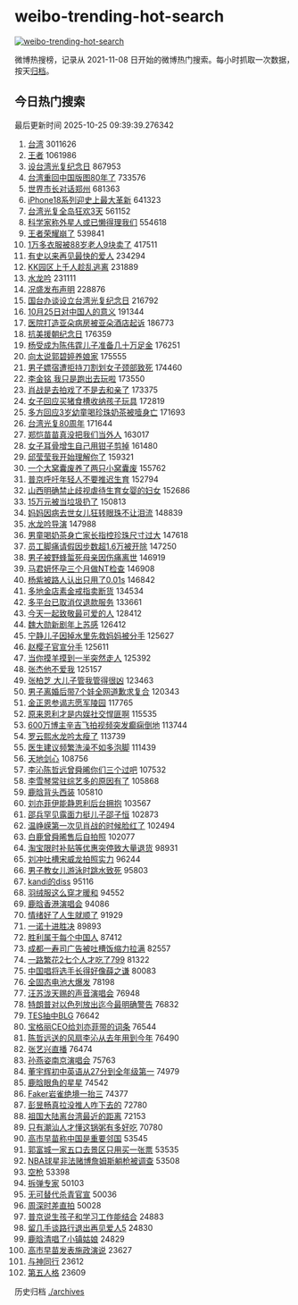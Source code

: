 # weibo-trending-hot-search

[![weibo-trending-hot-search](https://github.com/ameizi/weibo-trending-hot-search/actions/workflows/ci.yml/badge.svg)](https://github.com/ameizi/weibo-trending-hot-search/actions/workflows/ci.yml)

微博热搜榜，记录从 2021-11-08 日开始的微博热门搜索。每小时抓取一次数据，按天[归档](./archives)。

## 今日热门搜索

<!-- BEGIN --> 
最后更新时间 2025-10-25 09:39:39.276342 
1. [台湾](https://s.weibo.com/weibo?q=%E5%8F%B0%E6%B9%BE&t=31&band_rank=1&Refer=top) 3011626
1. [王者](https://s.weibo.com/weibo?q=%E7%8E%8B%E8%80%85&t=31&band_rank=1&Refer=top) 1061986
1. [设台湾光复纪念日](https://s.weibo.com/weibo?q=%23%E8%AE%BE%E5%8F%B0%E6%B9%BE%E5%85%89%E5%A4%8D%E7%BA%AA%E5%BF%B5%E6%97%A5%23&t=31&band_rank=2&Refer=top) 867953
1. [台湾重回中国版图80年了](https://s.weibo.com/weibo?q=%23%E5%8F%B0%E6%B9%BE%E9%87%8D%E5%9B%9E%E4%B8%AD%E5%9B%BD%E7%89%88%E5%9B%BE80%E5%B9%B4%E4%BA%86%23&t=31&band_rank=5&Refer=top) 733576
1. [世界市长对话郑州](https://s.weibo.com/weibo?q=%23%E4%B8%96%E7%95%8C%E5%B8%82%E9%95%BF%E5%AF%B9%E8%AF%9D%E9%83%91%E5%B7%9E%23&t=31&band_rank=3&Refer=top) 681363
1. [iPhone18系列迎史上最大革新](https://s.weibo.com/weibo?q=%23iPhone18%E7%B3%BB%E5%88%97%E8%BF%8E%E5%8F%B2%E4%B8%8A%E6%9C%80%E5%A4%A7%E9%9D%A9%E6%96%B0%23&t=31&band_rank=2&Refer=top) 641323
1. [台湾光复全岛狂欢3天](https://s.weibo.com/weibo?q=%23%E5%8F%B0%E6%B9%BE%E5%85%89%E5%A4%8D%E5%85%A8%E5%B2%9B%E7%8B%82%E6%AC%A23%E5%A4%A9%23&t=31&band_rank=4&Refer=top) 561152
1. [科学家称外星人或已懒得理我们](https://s.weibo.com/weibo?q=%E7%A7%91%E5%AD%A6%E5%AE%B6%E7%A7%B0%E5%A4%96%E6%98%9F%E4%BA%BA%E6%88%96%E5%B7%B2%E6%87%92%E5%BE%97%E7%90%86%E6%88%91%E4%BB%AC&t=31&band_rank=4&Refer=top) 554618
1. [王者荣耀崩了](https://s.weibo.com/weibo?q=%E7%8E%8B%E8%80%85%E8%8D%A3%E8%80%80%E5%B4%A9%E4%BA%86&t=31&band_rank=1&Refer=top) 539841
1. [1万多衣服被88岁老人9块卖了](https://s.weibo.com/weibo?q=%231%E4%B8%87%E5%A4%9A%E8%A1%A3%E6%9C%8D%E8%A2%AB88%E5%B2%81%E8%80%81%E4%BA%BA9%E5%9D%97%E5%8D%96%E4%BA%86%23&t=31&band_rank=31&Refer=top) 417511
1. [有史以来再见最快的爱人](https://s.weibo.com/weibo?q=%E6%9C%89%E5%8F%B2%E4%BB%A5%E6%9D%A5%E5%86%8D%E8%A7%81%E6%9C%80%E5%BF%AB%E7%9A%84%E7%88%B1%E4%BA%BA&t=31&band_rank=15&Refer=top) 234294
1. [KK园区上千人趁乱逃离](https://s.weibo.com/weibo?q=%23KK%E5%9B%AD%E5%8C%BA%E4%B8%8A%E5%8D%83%E4%BA%BA%E8%B6%81%E4%B9%B1%E9%80%83%E7%A6%BB%23&t=31&band_rank=5&Refer=top) 231889
1. [水龙吟](https://s.weibo.com/weibo?q=%E6%B0%B4%E9%BE%99%E5%90%9F&t=31&band_rank=6&Refer=top) 231111
1. [况盛发布声明](https://s.weibo.com/weibo?q=%23%E5%86%B5%E7%9B%9B%E5%8F%91%E5%B8%83%E5%A3%B0%E6%98%8E%23&t=31&band_rank=7&Refer=top) 228876
1. [国台办谈设立台湾光复纪念日](https://s.weibo.com/weibo?q=%23%E5%9B%BD%E5%8F%B0%E5%8A%9E%E8%B0%88%E8%AE%BE%E7%AB%8B%E5%8F%B0%E6%B9%BE%E5%85%89%E5%A4%8D%E7%BA%AA%E5%BF%B5%E6%97%A5%23&t=31&band_rank=8&Refer=top) 216792
1. [10月25日对中国人的意义](https://s.weibo.com/weibo?q=%2310%E6%9C%8825%E6%97%A5%E5%AF%B9%E4%B8%AD%E5%9B%BD%E4%BA%BA%E7%9A%84%E6%84%8F%E4%B9%89%23&t=31&band_rank=7&Refer=top) 191344
1. [医院打造亚朵病房被亚朵酒店起诉](https://s.weibo.com/weibo?q=%23%E5%8C%BB%E9%99%A2%E6%89%93%E9%80%A0%E4%BA%9A%E6%9C%B5%E7%97%85%E6%88%BF%E8%A2%AB%E4%BA%9A%E6%9C%B5%E9%85%92%E5%BA%97%E8%B5%B7%E8%AF%89%23&t=31&band_rank=49&Refer=top) 186773
1. [抗美援朝纪念日](https://s.weibo.com/weibo?q=%23%E6%8A%97%E7%BE%8E%E6%8F%B4%E6%9C%9D%E7%BA%AA%E5%BF%B5%E6%97%A5%23&t=31&band_rank=48&Refer=top) 176359
1. [杨受成为陈伟霆儿子准备几十万足金](https://s.weibo.com/weibo?q=%23%E6%9D%A8%E5%8F%97%E6%88%90%E4%B8%BA%E9%99%88%E4%BC%9F%E9%9C%86%E5%84%BF%E5%AD%90%E5%87%86%E5%A4%87%E5%87%A0%E5%8D%81%E4%B8%87%E8%B6%B3%E9%87%91%23&t=31&band_rank=11&Refer=top) 176251
1. [向太说郭碧婷养娘家](https://s.weibo.com/weibo?q=%23%E5%90%91%E5%A4%AA%E8%AF%B4%E9%83%AD%E7%A2%A7%E5%A9%B7%E5%85%BB%E5%A8%98%E5%AE%B6%23&t=31&band_rank=12&Refer=top) 175555
1. [男子嫖宿遭拒持刀割划女子颈部致死](https://s.weibo.com/weibo?q=%23%E7%94%B7%E5%AD%90%E5%AB%96%E5%AE%BF%E9%81%AD%E6%8B%92%E6%8C%81%E5%88%80%E5%89%B2%E5%88%92%E5%A5%B3%E5%AD%90%E9%A2%88%E9%83%A8%E8%87%B4%E6%AD%BB%23&t=31&band_rank=14&Refer=top) 174460
1. [李金铭 我只是跑出去玩啦](https://s.weibo.com/weibo?q=%E6%9D%8E%E9%87%91%E9%93%AD%20%E6%88%91%E5%8F%AA%E6%98%AF%E8%B7%91%E5%87%BA%E5%8E%BB%E7%8E%A9%E5%95%A6&t=31&band_rank=11&Refer=top) 173550
1. [肖战是去拍戏了不是去和亲了](https://s.weibo.com/weibo?q=%E8%82%96%E6%88%98%E6%98%AF%E5%8E%BB%E6%8B%8D%E6%88%8F%E4%BA%86%E4%B8%8D%E6%98%AF%E5%8E%BB%E5%92%8C%E4%BA%B2%E4%BA%86&t=31&band_rank=13&Refer=top) 173375
1. [女子回应买猪食槽收纳孩子玩具](https://s.weibo.com/weibo?q=%23%E5%A5%B3%E5%AD%90%E5%9B%9E%E5%BA%94%E4%B9%B0%E7%8C%AA%E9%A3%9F%E6%A7%BD%E6%94%B6%E7%BA%B3%E5%AD%A9%E5%AD%90%E7%8E%A9%E5%85%B7%23&t=31&band_rank=17&Refer=top) 172819
1. [多方回应3岁幼童喝珍珠奶茶被噎身亡](https://s.weibo.com/weibo?q=%23%E5%A4%9A%E6%96%B9%E5%9B%9E%E5%BA%943%E5%B2%81%E5%B9%BC%E7%AB%A5%E5%96%9D%E7%8F%8D%E7%8F%A0%E5%A5%B6%E8%8C%B6%E8%A2%AB%E5%99%8E%E8%BA%AB%E4%BA%A1%23&t=31&band_rank=15&Refer=top) 171693
1. [台湾光复80周年](https://s.weibo.com/weibo?q=%23%E5%8F%B0%E6%B9%BE%E5%85%89%E5%A4%8D80%E5%91%A8%E5%B9%B4%23&t=31&band_rank=50&Refer=top) 171644
1. [郑恺苗苗真没把我们当外人](https://s.weibo.com/weibo?q=%E9%83%91%E6%81%BA%E8%8B%97%E8%8B%97%E7%9C%9F%E6%B2%A1%E6%8A%8A%E6%88%91%E4%BB%AC%E5%BD%93%E5%A4%96%E4%BA%BA&t=31&band_rank=12&Refer=top) 163017
1. [女子耳骨增生自己用钳子剪掉](https://s.weibo.com/weibo?q=%23%E5%A5%B3%E5%AD%90%E8%80%B3%E9%AA%A8%E5%A2%9E%E7%94%9F%E8%87%AA%E5%B7%B1%E7%94%A8%E9%92%B3%E5%AD%90%E5%89%AA%E6%8E%89%23&t=31&band_rank=21&Refer=top) 161480
1. [邱莹莹我开始理解你了](https://s.weibo.com/weibo?q=%E9%82%B1%E8%8E%B9%E8%8E%B9%E6%88%91%E5%BC%80%E5%A7%8B%E7%90%86%E8%A7%A3%E4%BD%A0%E4%BA%86&t=31&band_rank=48&Refer=top) 159321
1. [一个大窝囊废养了两只小窝囊废](https://s.weibo.com/weibo?q=%E4%B8%80%E4%B8%AA%E5%A4%A7%E7%AA%9D%E5%9B%8A%E5%BA%9F%E5%85%BB%E4%BA%86%E4%B8%A4%E5%8F%AA%E5%B0%8F%E7%AA%9D%E5%9B%8A%E5%BA%9F&t=31&band_rank=23&Refer=top) 155762
1. [普京呼吁年轻人不要推迟生育](https://s.weibo.com/weibo?q=%23%E6%99%AE%E4%BA%AC%E5%91%BC%E5%90%81%E5%B9%B4%E8%BD%BB%E4%BA%BA%E4%B8%8D%E8%A6%81%E6%8E%A8%E8%BF%9F%E7%94%9F%E8%82%B2%23&t=31&band_rank=9&Refer=top) 152794
1. [山西明确禁止歧视虐待生育女婴的妇女](https://s.weibo.com/weibo?q=%23%E5%B1%B1%E8%A5%BF%E6%98%8E%E7%A1%AE%E7%A6%81%E6%AD%A2%E6%AD%A7%E8%A7%86%E8%99%90%E5%BE%85%E7%94%9F%E8%82%B2%E5%A5%B3%E5%A9%B4%E7%9A%84%E5%A6%87%E5%A5%B3%23&t=31&band_rank=24&Refer=top) 152686
1. [15万元被当垃圾扔了](https://s.weibo.com/weibo?q=%2315%E4%B8%87%E5%85%83%E8%A2%AB%E5%BD%93%E5%9E%83%E5%9C%BE%E6%89%94%E4%BA%86%23&t=31&band_rank=10&Refer=top) 150813
1. [妈妈因病去世女儿狂转眼珠不让泪流](https://s.weibo.com/weibo?q=%23%E5%A6%88%E5%A6%88%E5%9B%A0%E7%97%85%E5%8E%BB%E4%B8%96%E5%A5%B3%E5%84%BF%E7%8B%82%E8%BD%AC%E7%9C%BC%E7%8F%A0%E4%B8%8D%E8%AE%A9%E6%B3%AA%E6%B5%81%23&t=31&band_rank=14&Refer=top) 148839
1. [水龙吟导演](https://s.weibo.com/weibo?q=%23%E6%B0%B4%E9%BE%99%E5%90%9F%E5%AF%BC%E6%BC%94%23&t=31&band_rank=20&Refer=top) 147988
1. [男童喝奶茶身亡家长指控珍珠尺寸过大](https://s.weibo.com/weibo?q=%23%E7%94%B7%E7%AB%A5%E5%96%9D%E5%A5%B6%E8%8C%B6%E8%BA%AB%E4%BA%A1%E5%AE%B6%E9%95%BF%E6%8C%87%E6%8E%A7%E7%8F%8D%E7%8F%A0%E5%B0%BA%E5%AF%B8%E8%BF%87%E5%A4%A7%23&t=31&band_rank=16&Refer=top) 147618
1. [员工脚痛请假因步数超1.6万被开除](https://s.weibo.com/weibo?q=%23%E5%91%98%E5%B7%A5%E8%84%9A%E7%97%9B%E8%AF%B7%E5%81%87%E5%9B%A0%E6%AD%A5%E6%95%B0%E8%B6%851.6%E4%B8%87%E8%A2%AB%E5%BC%80%E9%99%A4%23&t=31&band_rank=17&Refer=top) 147250
1. [男子被野蜂蜇死母亲因伤痛离世](https://s.weibo.com/weibo?q=%23%E7%94%B7%E5%AD%90%E8%A2%AB%E9%87%8E%E8%9C%82%E8%9C%87%E6%AD%BB%E6%AF%8D%E4%BA%B2%E5%9B%A0%E4%BC%A4%E7%97%9B%E7%A6%BB%E4%B8%96%23&t=31&band_rank=25&Refer=top) 146919
1. [马君妍怀孕三个月做NT检查](https://s.weibo.com/weibo?q=%23%E9%A9%AC%E5%90%9B%E5%A6%8D%E6%80%80%E5%AD%95%E4%B8%89%E4%B8%AA%E6%9C%88%E5%81%9ANT%E6%A3%80%E6%9F%A5%23&t=31&band_rank=18&Refer=top) 146908
1. [杨紫被路人认出只用了0.01s](https://s.weibo.com/weibo?q=%E6%9D%A8%E7%B4%AB%E8%A2%AB%E8%B7%AF%E4%BA%BA%E8%AE%A4%E5%87%BA%E5%8F%AA%E7%94%A8%E4%BA%860.01s&t=31&band_rank=19&Refer=top) 146842
1. [多地金店素金戒指卖断货](https://s.weibo.com/weibo?q=%23%E5%A4%9A%E5%9C%B0%E9%87%91%E5%BA%97%E7%B4%A0%E9%87%91%E6%88%92%E6%8C%87%E5%8D%96%E6%96%AD%E8%B4%A7%23&t=31&band_rank=27&Refer=top) 134534
1. [多平台已取消仅退款服务](https://s.weibo.com/weibo?q=%23%E5%A4%9A%E5%B9%B3%E5%8F%B0%E5%B7%B2%E5%8F%96%E6%B6%88%E4%BB%85%E9%80%80%E6%AC%BE%E6%9C%8D%E5%8A%A1%23&t=31&band_rank=28&Refer=top) 133661
1. [今天一起致敬最可爱的人](https://s.weibo.com/weibo?q=%23%E4%BB%8A%E5%A4%A9%E4%B8%80%E8%B5%B7%E8%87%B4%E6%95%AC%E6%9C%80%E5%8F%AF%E7%88%B1%E7%9A%84%E4%BA%BA%23&t=31&band_rank=30&Refer=top) 128412
1. [魏大勋新剧年上苏感](https://s.weibo.com/weibo?q=%E9%AD%8F%E5%A4%A7%E5%8B%8B%E6%96%B0%E5%89%A7%E5%B9%B4%E4%B8%8A%E8%8B%8F%E6%84%9F&t=31&band_rank=30&Refer=top) 126412
1. [宁静儿子因掉水里先救妈妈被分手](https://s.weibo.com/weibo?q=%E5%AE%81%E9%9D%99%E5%84%BF%E5%AD%90%E5%9B%A0%E6%8E%89%E6%B0%B4%E9%87%8C%E5%85%88%E6%95%91%E5%A6%88%E5%A6%88%E8%A2%AB%E5%88%86%E6%89%8B&t=31&band_rank=21&Refer=top) 125627
1. [赵樱子官宣分手](https://s.weibo.com/weibo?q=%23%E8%B5%B5%E6%A8%B1%E5%AD%90%E5%AE%98%E5%AE%A3%E5%88%86%E6%89%8B%23&t=31&band_rank=22&Refer=top) 125611
1. [当你摸羊摸到一半突然走人](https://s.weibo.com/weibo?q=%23%E5%BD%93%E4%BD%A0%E6%91%B8%E7%BE%8A%E6%91%B8%E5%88%B0%E4%B8%80%E5%8D%8A%E7%AA%81%E7%84%B6%E8%B5%B0%E4%BA%BA%23&t=31&band_rank=31&Refer=top) 125392
1. [张杰他不爱我](https://s.weibo.com/weibo?q=%23%E5%BC%A0%E6%9D%B0%E4%BB%96%E4%B8%8D%E7%88%B1%E6%88%91%23&t=31&band_rank=23&Refer=top) 125157
1. [张柏芝 大儿子管我管得很凶](https://s.weibo.com/weibo?q=%E5%BC%A0%E6%9F%8F%E8%8A%9D%20%E5%A4%A7%E5%84%BF%E5%AD%90%E7%AE%A1%E6%88%91%E7%AE%A1%E5%BE%97%E5%BE%88%E5%87%B6&t=31&band_rank=24&Refer=top) 123463
1. [男子离婚后带7个娃全网道歉求复合](https://s.weibo.com/weibo?q=%23%E7%94%B7%E5%AD%90%E7%A6%BB%E5%A9%9A%E5%90%8E%E5%B8%A67%E4%B8%AA%E5%A8%83%E5%85%A8%E7%BD%91%E9%81%93%E6%AD%89%E6%B1%82%E5%A4%8D%E5%90%88%23&t=31&band_rank=25&Refer=top) 120343
1. [金正恩参谒志愿军陵园](https://s.weibo.com/weibo?q=%23%E9%87%91%E6%AD%A3%E6%81%A9%E5%8F%82%E8%B0%92%E5%BF%97%E6%84%BF%E5%86%9B%E9%99%B5%E5%9B%AD%23&t=31&band_rank=32&Refer=top) 117765
1. [原来恩利才是内娱社交悍匪啊](https://s.weibo.com/weibo?q=%E5%8E%9F%E6%9D%A5%E6%81%A9%E5%88%A9%E6%89%8D%E6%98%AF%E5%86%85%E5%A8%B1%E7%A4%BE%E4%BA%A4%E6%82%8D%E5%8C%AA%E5%95%8A&t=31&band_rank=33&Refer=top) 115535
1. [600万博主辛吉飞拍视频突发癫痫倒地](https://s.weibo.com/weibo?q=%23600%E4%B8%87%E5%8D%9A%E4%B8%BB%E8%BE%9B%E5%90%89%E9%A3%9E%E6%8B%8D%E8%A7%86%E9%A2%91%E7%AA%81%E5%8F%91%E7%99%AB%E7%97%AB%E5%80%92%E5%9C%B0%23&t=31&band_rank=26&Refer=top) 113744
1. [罗云熙水龙吟太瘦了](https://s.weibo.com/weibo?q=%E7%BD%97%E4%BA%91%E7%86%99%E6%B0%B4%E9%BE%99%E5%90%9F%E5%A4%AA%E7%98%A6%E4%BA%86&t=31&band_rank=27&Refer=top) 113739
1. [医生建议频繁洗澡不如多泡脚](https://s.weibo.com/weibo?q=%23%E5%8C%BB%E7%94%9F%E5%BB%BA%E8%AE%AE%E9%A2%91%E7%B9%81%E6%B4%97%E6%BE%A1%E4%B8%8D%E5%A6%82%E5%A4%9A%E6%B3%A1%E8%84%9A%23&t=31&band_rank=34&Refer=top) 111439
1. [天地剑心](https://s.weibo.com/weibo?q=%E5%A4%A9%E5%9C%B0%E5%89%91%E5%BF%83&t=31&band_rank=41&Refer=top) 108756
1. [李沁陈哲远曾舜晞你们三个过吧](https://s.weibo.com/weibo?q=%E6%9D%8E%E6%B2%81%E9%99%88%E5%93%B2%E8%BF%9C%E6%9B%BE%E8%88%9C%E6%99%9E%E4%BD%A0%E4%BB%AC%E4%B8%89%E4%B8%AA%E8%BF%87%E5%90%A7&t=31&band_rank=28&Refer=top) 107532
1. [李雪琴常驻综艺多的原因有了](https://s.weibo.com/weibo?q=%E6%9D%8E%E9%9B%AA%E7%90%B4%E5%B8%B8%E9%A9%BB%E7%BB%BC%E8%89%BA%E5%A4%9A%E7%9A%84%E5%8E%9F%E5%9B%A0%E6%9C%89%E4%BA%86&t=31&band_rank=29&Refer=top) 105868
1. [鹿晗背头西装](https://s.weibo.com/weibo?q=%E9%B9%BF%E6%99%97%E8%83%8C%E5%A4%B4%E8%A5%BF%E8%A3%85&t=31&band_rank=37&Refer=top) 105810
1. [刘亦菲伊能静恩利后台拥抱](https://s.weibo.com/weibo?q=%23%E5%88%98%E4%BA%A6%E8%8F%B2%E4%BC%8A%E8%83%BD%E9%9D%99%E6%81%A9%E5%88%A9%E5%90%8E%E5%8F%B0%E6%8B%A5%E6%8A%B1%23&t=31&band_rank=23&Refer=top) 103567
1. [邵兵罕见露面力挺儿子邵子恒](https://s.weibo.com/weibo?q=%E9%82%B5%E5%85%B5%E7%BD%95%E8%A7%81%E9%9C%B2%E9%9D%A2%E5%8A%9B%E6%8C%BA%E5%84%BF%E5%AD%90%E9%82%B5%E5%AD%90%E6%81%92&t=31&band_rank=31&Refer=top) 102873
1. [温峥嵘第一次见肖战的时候脸红了](https://s.weibo.com/weibo?q=%23%E6%B8%A9%E5%B3%A5%E5%B5%98%E7%AC%AC%E4%B8%80%E6%AC%A1%E8%A7%81%E8%82%96%E6%88%98%E7%9A%84%E6%97%B6%E5%80%99%E8%84%B8%E7%BA%A2%E4%BA%86%23&t=31&band_rank=32&Refer=top) 102494
1. [白鹿曾舜晞售后自拍照](https://s.weibo.com/weibo?q=%23%E7%99%BD%E9%B9%BF%E6%9B%BE%E8%88%9C%E6%99%9E%E5%94%AE%E5%90%8E%E8%87%AA%E6%8B%8D%E7%85%A7%23&t=31&band_rank=33&Refer=top) 102077
1. [淘宝限时补贴等优惠突停致大量退货](https://s.weibo.com/weibo?q=%23%E6%B7%98%E5%AE%9D%E9%99%90%E6%97%B6%E8%A1%A5%E8%B4%B4%E7%AD%89%E4%BC%98%E6%83%A0%E7%AA%81%E5%81%9C%E8%87%B4%E5%A4%A7%E9%87%8F%E9%80%80%E8%B4%A7%23&t=31&band_rank=34&Refer=top) 98931
1. [刘冲吐槽宋威龙拍照实力](https://s.weibo.com/weibo?q=%23%E5%88%98%E5%86%B2%E5%90%90%E6%A7%BD%E5%AE%8B%E5%A8%81%E9%BE%99%E6%8B%8D%E7%85%A7%E5%AE%9E%E5%8A%9B%23&t=31&band_rank=34&Refer=top) 96244
1. [男子教女儿游泳时跳水致死](https://s.weibo.com/weibo?q=%23%E7%94%B7%E5%AD%90%E6%95%99%E5%A5%B3%E5%84%BF%E6%B8%B8%E6%B3%B3%E6%97%B6%E8%B7%B3%E6%B0%B4%E8%87%B4%E6%AD%BB%23&t=31&band_rank=35&Refer=top) 95803
1. [kandi的diss](https://s.weibo.com/weibo?q=kandi%E7%9A%84diss&t=31&band_rank=41&Refer=top) 95116
1. [羽绒服这么穿才暖和](https://s.weibo.com/weibo?q=%E7%BE%BD%E7%BB%92%E6%9C%8D%E8%BF%99%E4%B9%88%E7%A9%BF%E6%89%8D%E6%9A%96%E5%92%8C&t=31&band_rank=42&Refer=top) 94552
1. [鹿晗香港演唱会](https://s.weibo.com/weibo?q=%E9%B9%BF%E6%99%97%E9%A6%99%E6%B8%AF%E6%BC%94%E5%94%B1%E4%BC%9A&t=31&band_rank=36&Refer=top) 94086
1. [情绪好了人生就顺了](https://s.weibo.com/weibo?q=%23%E6%83%85%E7%BB%AA%E5%A5%BD%E4%BA%86%E4%BA%BA%E7%94%9F%E5%B0%B1%E9%A1%BA%E4%BA%86%23&t=31&band_rank=37&Refer=top) 91929
1. [一诺十进胜决](https://s.weibo.com/weibo?q=%23%E4%B8%80%E8%AF%BA%E5%8D%81%E8%BF%9B%E8%83%9C%E5%86%B3%23&t=31&band_rank=38&Refer=top) 89893
1. [胜利属于每个中国人](https://s.weibo.com/weibo?q=%23%E8%83%9C%E5%88%A9%E5%B1%9E%E4%BA%8E%E6%AF%8F%E4%B8%AA%E4%B8%AD%E5%9B%BD%E4%BA%BA%23&t=31&band_rank=39&Refer=top) 87412
1. [成都一寿司广告被吐槽饭缩力拉满](https://s.weibo.com/weibo?q=%23%E6%88%90%E9%83%BD%E4%B8%80%E5%AF%BF%E5%8F%B8%E5%B9%BF%E5%91%8A%E8%A2%AB%E5%90%90%E6%A7%BD%E9%A5%AD%E7%BC%A9%E5%8A%9B%E6%8B%89%E6%BB%A1%23&t=31&band_rank=45&Refer=top) 82557
1. [一路繁花2七个人才吃了799](https://s.weibo.com/weibo?q=%E4%B8%80%E8%B7%AF%E7%B9%81%E8%8A%B12%E4%B8%83%E4%B8%AA%E4%BA%BA%E6%89%8D%E5%90%83%E4%BA%86799&t=31&band_rank=40&Refer=top) 81322
1. [中国唱将选手长得好像薛之谦](https://s.weibo.com/weibo?q=%E4%B8%AD%E5%9B%BD%E5%94%B1%E5%B0%86%E9%80%89%E6%89%8B%E9%95%BF%E5%BE%97%E5%A5%BD%E5%83%8F%E8%96%9B%E4%B9%8B%E8%B0%A6&t=31&band_rank=42&Refer=top) 80083
1. [全固态电池大爆发](https://s.weibo.com/weibo?q=%E5%85%A8%E5%9B%BA%E6%80%81%E7%94%B5%E6%B1%A0%E5%A4%A7%E7%88%86%E5%8F%91&t=31&band_rank=46&Refer=top) 78198
1. [汪苏泷天赐的声音演唱会](https://s.weibo.com/weibo?q=%E6%B1%AA%E8%8B%8F%E6%B3%B7%E5%A4%A9%E8%B5%90%E7%9A%84%E5%A3%B0%E9%9F%B3%E6%BC%94%E5%94%B1%E4%BC%9A&t=31&band_rank=26&Refer=top) 76948
1. [特朗普对以色列放出迄今最明确警告](https://s.weibo.com/weibo?q=%23%E7%89%B9%E6%9C%97%E6%99%AE%E5%AF%B9%E4%BB%A5%E8%89%B2%E5%88%97%E6%94%BE%E5%87%BA%E8%BF%84%E4%BB%8A%E6%9C%80%E6%98%8E%E7%A1%AE%E8%AD%A6%E5%91%8A%23&t=31&band_rank=44&Refer=top) 76832
1. [TES抽中BLG](https://s.weibo.com/weibo?q=%23TES%E6%8A%BD%E4%B8%ADBLG%23&t=31&band_rank=45&Refer=top) 76642
1. [宝格丽CEO给刘亦菲带的词条](https://s.weibo.com/weibo?q=%E5%AE%9D%E6%A0%BC%E4%B8%BDCEO%E7%BB%99%E5%88%98%E4%BA%A6%E8%8F%B2%E5%B8%A6%E7%9A%84%E8%AF%8D%E6%9D%A1&t=31&band_rank=43&Refer=top) 76544
1. [陈哲远送的风扇李沁从去年用到今年](https://s.weibo.com/weibo?q=%E9%99%88%E5%93%B2%E8%BF%9C%E9%80%81%E7%9A%84%E9%A3%8E%E6%89%87%E6%9D%8E%E6%B2%81%E4%BB%8E%E5%8E%BB%E5%B9%B4%E7%94%A8%E5%88%B0%E4%BB%8A%E5%B9%B4&t=31&band_rank=46&Refer=top) 76490
1. [张艺兴直播](https://s.weibo.com/weibo?q=%E5%BC%A0%E8%89%BA%E5%85%B4%E7%9B%B4%E6%92%AD&t=31&band_rank=47&Refer=top) 76474
1. [孙燕姿南京演唱会](https://s.weibo.com/weibo?q=%E5%AD%99%E7%87%95%E5%A7%BF%E5%8D%97%E4%BA%AC%E6%BC%94%E5%94%B1%E4%BC%9A&t=31&band_rank=43&Refer=top) 75763
1. [董宇辉初中英语从27分到全年级第一](https://s.weibo.com/weibo?q=%E8%91%A3%E5%AE%87%E8%BE%89%E5%88%9D%E4%B8%AD%E8%8B%B1%E8%AF%AD%E4%BB%8E27%E5%88%86%E5%88%B0%E5%85%A8%E5%B9%B4%E7%BA%A7%E7%AC%AC%E4%B8%80&t=31&band_rank=47&Refer=top) 74979
1. [鹿晗眼角的星星](https://s.weibo.com/weibo?q=%E9%B9%BF%E6%99%97%E7%9C%BC%E8%A7%92%E7%9A%84%E6%98%9F%E6%98%9F&t=31&band_rank=44&Refer=top) 74542
1. [Faker岩雀绝境一抬三](https://s.weibo.com/weibo?q=Faker%E5%B2%A9%E9%9B%80%E7%BB%9D%E5%A2%83%E4%B8%80%E6%8A%AC%E4%B8%89&t=31&band_rank=48&Refer=top) 74377
1. [彭昱畅真拉没推人咋下去的](https://s.weibo.com/weibo?q=%E5%BD%AD%E6%98%B1%E7%95%85%E7%9C%9F%E6%8B%89%E6%B2%A1%E6%8E%A8%E4%BA%BA%E5%92%8B%E4%B8%8B%E5%8E%BB%E7%9A%84&t=31&band_rank=46&Refer=top) 72780
1. [祖国大陆离台湾最近的距离](https://s.weibo.com/weibo?q=%23%E7%A5%96%E5%9B%BD%E5%A4%A7%E9%99%86%E7%A6%BB%E5%8F%B0%E6%B9%BE%E6%9C%80%E8%BF%91%E7%9A%84%E8%B7%9D%E7%A6%BB%23&t=31&band_rank=47&Refer=top) 72153
1. [只有潮汕人才懂这锅粥有多好吃](https://s.weibo.com/weibo?q=%23%E5%8F%AA%E6%9C%89%E6%BD%AE%E6%B1%95%E4%BA%BA%E6%89%8D%E6%87%82%E8%BF%99%E9%94%85%E7%B2%A5%E6%9C%89%E5%A4%9A%E5%A5%BD%E5%90%83%23&t=31&band_rank=50&Refer=top) 70780
1. [高市早苗称中国是重要邻国](https://s.weibo.com/weibo?q=%23%E9%AB%98%E5%B8%82%E6%97%A9%E8%8B%97%E7%A7%B0%E4%B8%AD%E5%9B%BD%E6%98%AF%E9%87%8D%E8%A6%81%E9%82%BB%E5%9B%BD%23&t=31&band_rank=47&Refer=top) 53545
1. [郭富城一家五口去景区只用买一张票](https://s.weibo.com/weibo?q=%E9%83%AD%E5%AF%8C%E5%9F%8E%E4%B8%80%E5%AE%B6%E4%BA%94%E5%8F%A3%E5%8E%BB%E6%99%AF%E5%8C%BA%E5%8F%AA%E7%94%A8%E4%B9%B0%E4%B8%80%E5%BC%A0%E7%A5%A8&t=31&band_rank=42&Refer=top) 53535
1. [NBA球星非法赌博詹姆斯躺枪被调查](https://s.weibo.com/weibo?q=%23NBA%E7%90%83%E6%98%9F%E9%9D%9E%E6%B3%95%E8%B5%8C%E5%8D%9A%E8%A9%B9%E5%A7%86%E6%96%AF%E8%BA%BA%E6%9E%AA%E8%A2%AB%E8%B0%83%E6%9F%A5%23&t=31&band_rank=32&Refer=top) 53508
1. [空枪](https://s.weibo.com/weibo?q=%E7%A9%BA%E6%9E%AA&t=31&band_rank=41&Refer=top) 53398
1. [拆弹专家](https://s.weibo.com/weibo?q=%E6%8B%86%E5%BC%B9%E4%B8%93%E5%AE%B6&t=31&band_rank=41&Refer=top) 50103
1. [无可替代杀青官宣](https://s.weibo.com/weibo?q=%E6%97%A0%E5%8F%AF%E6%9B%BF%E4%BB%A3%E6%9D%80%E9%9D%92%E5%AE%98%E5%AE%A3&t=31&band_rank=48&Refer=top) 50036
1. [周深时差直拍](https://s.weibo.com/weibo?q=%E5%91%A8%E6%B7%B1%E6%97%B6%E5%B7%AE%E7%9B%B4%E6%8B%8D&t=31&band_rank=49&Refer=top) 50028
1. [普京说生孩子和学习工作能结合](https://s.weibo.com/weibo?q=%23%E6%99%AE%E4%BA%AC%E8%AF%B4%E7%94%9F%E5%AD%A9%E5%AD%90%E5%92%8C%E5%AD%A6%E4%B9%A0%E5%B7%A5%E4%BD%9C%E8%83%BD%E7%BB%93%E5%90%88%23&t=31&band_rank=33&Refer=top) 24883
1. [留几手谈路行退出再见爱人5](https://s.weibo.com/weibo?q=%23%E7%95%99%E5%87%A0%E6%89%8B%E8%B0%88%E8%B7%AF%E8%A1%8C%E9%80%80%E5%87%BA%E5%86%8D%E8%A7%81%E7%88%B1%E4%BA%BA5%23&t=31&band_rank=48&Refer=top) 24830
1. [鹿晗清唱了小镇姑娘](https://s.weibo.com/weibo?q=%23%E9%B9%BF%E6%99%97%E6%B8%85%E5%94%B1%E4%BA%86%E5%B0%8F%E9%95%87%E5%A7%91%E5%A8%98%23&t=31&band_rank=49&Refer=top) 24829
1. [高市早苗发表施政演说](https://s.weibo.com/weibo?q=%23%E9%AB%98%E5%B8%82%E6%97%A9%E8%8B%97%E5%8F%91%E8%A1%A8%E6%96%BD%E6%94%BF%E6%BC%94%E8%AF%B4%23&t=31&band_rank=47&Refer=top) 23627
1. [与神同行](https://s.weibo.com/weibo?q=%23%E4%B8%8E%E7%A5%9E%E5%90%8C%E8%A1%8C%23&t=31&band_rank=41&Refer=top) 23612
1. [第五人格](https://s.weibo.com/weibo?q=%E7%AC%AC%E4%BA%94%E4%BA%BA%E6%A0%BC&t=31&band_rank=48&Refer=top) 23609
<!-- END -->

历史归档 [./archives](./archives)

